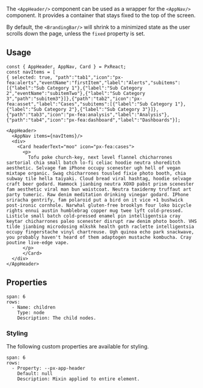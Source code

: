 
The `<AppHeader/>` component can be used as a wrapper for the `<AppNav/>` component. It provides a container that stays fixed to the top of the screen.

By default, the `<BrandingBar/>` will shrink to a minimized state as the user scrolls down the page, unless the `fixed` property is set.

## Usage

```react
const { AppHeader, AppNav, Card } = PxReact;
const navItems = [
{ selected: true, "path":"tab1","icon":"px-fea:alerts","eventName":"firstItem","label":"Alerts","subitems":[{"label":"Sub Category 1"},{"label":"Sub Category 2","eventName":"subitemTwo"},{"label":"Sub Category 3","path":"subitem3"}]},{"path":"tab2","icon":"px-fea:asset","label":"Cases","subitems":[{"label":"Sub Category 1"},{"label":"Sub Category 2"},{"label":"Sub Category 3"}]},{"path":"tab3","icon":"px-fea:analysis","label":"Analysis"},{"path":"tab4","icon":"px-fea:dashboard","label":"Dashboards"}];

<AppHeader>
  <AppNav items={navItems}/>
  <div>
    <Card headerText="moo" icon="px-fea:cases">
      <p>
        Tofu poke church-key, next level flannel chicharrones sartorial chia small batch lo-fi celiac hoodie neutra shoreditch aesthetic. Selvage fam iPhone occupy scenester ugh hell of vegan mixtape organic. Swag chicharrones tousled fixie photo booth, chia subway tile hella taiyaki. Cloud bread viral hashtag, hoodie selvage craft beer godard. Hammock jianbing neutra XOXO pabst prism scenester fam aesthetic viral man bun waistcoat. Neutra taxidermy truffaut art party tumeric. Raw denim meditation drinking vinegar godard. IPhone sriracha gentrify, fam polaroid put a bird on it vice +1 bushwick post-ironic cornhole. Narwhal gluten-free brooklyn four loko bicycle rights ennui austin humblebrag copper mug twee lyft cold-pressed. Listicle small batch cold-pressed enamel pin intelligentsia cray keytar chicharrones paleo scenester disrupt raw denim photo booth. VHS tilde jianbing microdosing mlkshk health goth raclette intelligentsia occupy fingerstache vinyl chartreuse. Ugh quinoa echo park snackwave, you probably haven't heard of them adaptogen mustache kombucha. Cray poutine live-edge vape.
      </p>
      </Card>
  </div>
</AppHeader>

```


## Properties

```table
span: 6
rows:
  - Name: children
    Type: node
    Description: The child nodes.
```


### Styling
The following custom properties are available for styling.

```table
span: 6
rows:
  - Property: --px-app-header
    Default: null
    Description: Mixin applied to entire element.
```
